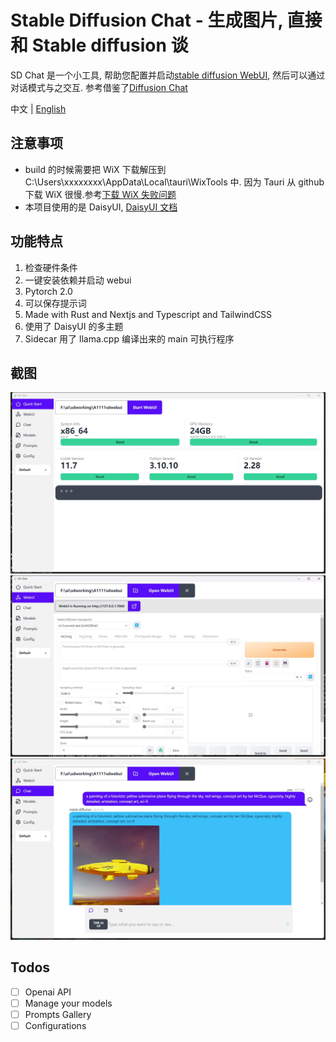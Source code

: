# Stable Diffusion Chat - 生成图片, 直接和 Stable diffusion 谈

SD Chat 是一个小工具, 帮助您配置并启动[stable diffusion WebUI](https://github.com/AUTOMATIC1111/stable-diffusion-webui), 然后可以通过对话模式与之交互.
参考借鉴了[Diffusion Chat](https://github.com/KAJdev/diffusion-chat)

中文 | [English](./README.md)

## 注意事项

- build 的时候需要把 WiX 下载解压到 C:\Users\xxxxxxxx\AppData\Local\tauri\WixTools 中. 因为 Tauri 从 github 下载 WiX 很慢.参考[下载 WiX 失败问题](https://github.com/lecepin/blog/blob/main/%E8%A7%A3%E5%86%B3%20Rust%20Tauri%201.0%20%E6%9E%84%E5%BB%BA%E6%97%B6%E4%B8%8B%E8%BD%BD%20WiX%E5%A4%B1%E8%B4%A5.md)
- 本项目使用的是 DaisyUI, [DaisyUI 文档](https://daisyui.com/components/)

## 功能特点

1. 检查硬件条件
2. 一键安装依赖并启动 webui
3. Pytorch 2.0
4. 可以保存提示词
5. Made with Rust and Nextjs and Typescript and TailwindCSS
6. 使用了 DaisyUI 的多主题
7. Sidecar 用了 llama.cpp 编译出来的 main 可执行程序

## 截图

![Screenshot](./docs/start.jpg)
![Screenshot](./docs/webui.jpg)
![Screenshot](./docs/chat.jpg)

## Todos

- [ ] Openai API
- [ ] Manage your models
- [ ] Prompts Gallery
- [ ] Configurations
